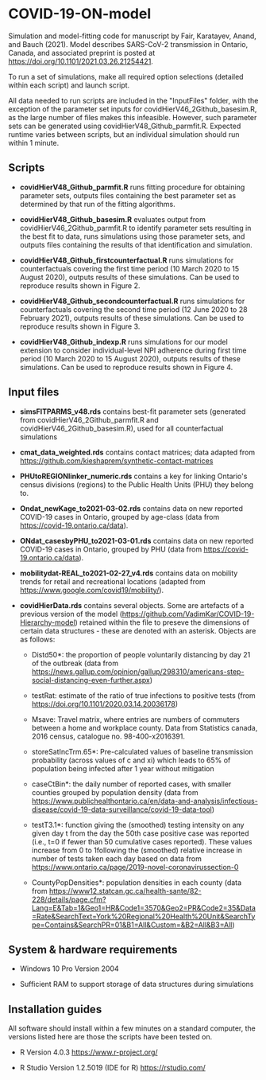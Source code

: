 # COVID-19-ON-model

Simulation and model-fitting code for manuscript by Fair, Karatayev, Anand, and Bauch (2021). Model describes SARS-CoV-2 transmission in Ontario, Canada, and associated preprint is posted at https://doi.org/10.1101/2021.03.26.21254421.

To run a set of simulations, make all required option selections (detailed within each script) and launch script.

All data needed to run scripts are included in the "InputFiles" folder, with the exception of the parameter set inputs for covidHierV46_2Github_basesim.R, as the large number of files makes this infeasible. However, such parameter sets can be generated using covidHierV48_Github_parmfit.R. Expected runtime varies between scripts, but an individual simulation should run within 1 minute.

## Scripts

* **covidHierV48_Github_parmfit.R** runs fitting procedure for obtaining parameter sets, outputs files containing the best parameter set as determined by that run of the fitting algorithms.

* **covidHierV48_Github_basesim.R** evaluates output from covidHierV46_2Github_parmfit.R to identify parameter sets resulting in the best fit to data, runs simulations using those parameter sets, and outputs files containing the results of that identification and simulation.

* **covidHierV48_Github_firstcounterfactual.R** runs simulations for counterfactuals covering the first time period (10 March 2020 to 15 August 2020), outputs results of these simulations. Can be used to reproduce results shown in Figure 2.

* **covidHierV48_Github_secondcounterfactual.R** runs simulations for counterfactuals covering the second time period (12 June 2020 to 28 February 2021), outputs results of these simulations. Can be used to reproduce results shown in Figure 3.

* **covidHierV48_Github_indexp.R** runs simulations for our model extension to consider individual-level NPI adherence during first time period (10 March 2020 to 15 August 2020), outputs results of these simulations. Can be used to reproduce results shown in Figure 4.


## Input files

* **simsFITPARMS_v48.rds** contains best-fit parameter sets (generated from covidHierV46_2Github_parmfit.R and covidHierV46_2Github_basesim.R), used for all counterfactual simulations

* **cmat_data_weighted.rds** contains contact matrices; data adapted from https://github.com/kieshaprem/synthetic-contact-matrices

* **PHUtoREGIONlinker_numeric.rds** contains a key for linking Ontario's census divisions (regions) to the Public Health Units (PHU) they belong to.

* **Ondat_newKage_to2021-03-02.rds** contains data on new reported COVID-19 cases in Ontario, grouped by age-class (data from https://covid-19.ontario.ca/data).

* **ONdat_casesbyPHU_to2021-03-01.rds** contains data on new reported COVID-19 cases in Ontario, grouped by PHU (data from https://covid-19.ontario.ca/data).

* **mobilitydat-REAL_to2021-02-27_v4.rds** contains data on mobility trends for retail and recreational locations (adapted from https://www.google.com/covid19/mobility/).

* **covidHierData.rds** contains several objects. Some are artefacts of a previous version of the model (https://github.com/VadimKar/COVID-19-Hierarchy-model) retained within the file to preseve the dimensions of certain data structures - these are denoted with an asterisk. Objects are as follows:

  * Distd50*: the proportion of people voluntarily distancing by day 21 of the outbreak (data from https://news.gallup.com/opinion/gallup/298310/americans-step-social-distancing-even-further.aspx)

  * testRat: estimate of the ratio of true infections to positive tests (from https://doi.org/10.1101/2020.03.14.20036178)

  * Msave: Travel matrix, where entries are numbers of commuters between a home and workplace county. Data from Statistics canada, 2016 census, catalogue no. 98-400-x2016391.

  * storeSatIncTrm.65*: Pre-calculated values of baseline transmission probability (across values of c and xi) which leads to 65% of population being infected after 1 year without mitigation

  * caseCtBin*: the daily number of reported cases, with smaller counties grouped by population density (data from https://www.publichealthontario.ca/en/data-and-analysis/infectious-disease/covid-19-data-surveillance/covid-19-data-tool)

  * testT3.1*: function giving the (smoothed) testing intensity on any given day t from the day the 50th case positive case was reported (i.e., t=0 if fewer than 50 cumulative cases reported). These values increase from 0 to 1following the (smoothed) relative increase in number of tests taken each day based on data from https://www.ontario.ca/page/2019-novel-coronavirussection-0

  * CountyPopDensities*: population densities in each county (data from https://www12.statcan.gc.ca/health-sante/82-228/details/page.cfm?Lang=E&Tab=1&Geo1=HR&Code1=3570&Geo2=PR&Code2=35&Data=Rate&SearchText=York%20Regional%20Health%20Unit&SearchType=Contains&SearchPR=01&B1=All&Custom=&B2=All&B3=All)

## System & hardware requirements

 * Windows 10 Pro Version 2004

 * Sufficient RAM to support storage of data structures during simulations

## Installation guides

All software should install within a few minutes on a standard computer, the versions listed here are those the scripts have been tested on.

 * R Version 4.0.3 https://www.r-project.org/

 * R Studio Version 1.2.5019 (IDE for R) https://rstudio.com/
